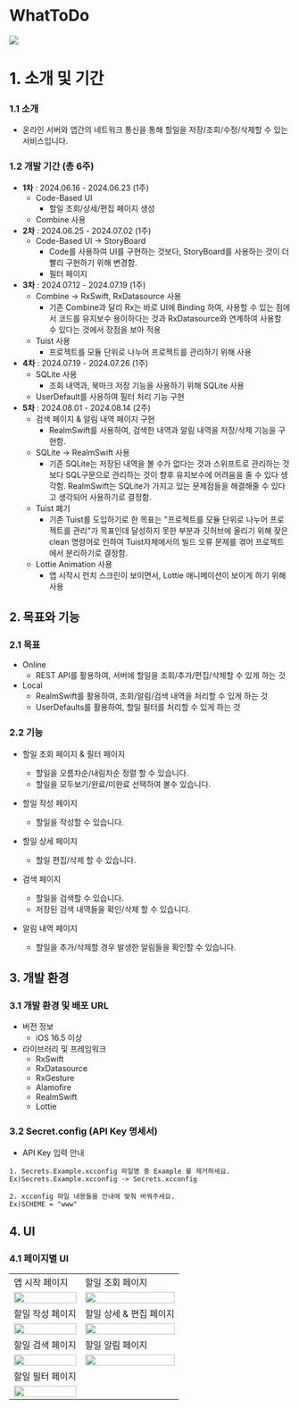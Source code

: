 # WhatToDo

<img src="https://velog.velcdn.com/images/jakkujakku98/post/328b52be-2d8d-4282-8ae6-3e594a2af6ed/image.png">

# 1. 소개 및 기간

### 1.1 소개

- 온라인 서버와 앱간의 네트워크 통신을 통해 할일을 저장/조회/수정/삭제할 수 있는 서비스입니다.

### 1.2 개발 기간 (총 6주)

- **1차** : 2024.06.16 - 2024.06.23 (1주)
  - Code-Based UI
    - 할일 조회/상세/편집 페이지 생성
  - Combine 사용
- **2차** : 2024.06.25 - 2024.07.02 (1주)
  - Code-Based UI -> StoryBoard
    - Code를 사용하여 UI를 구현하는 것보다, StoryBoard를 사용하는 것이 더 빨리 구현하기 위해 변경함.
    - 필터 페이지
- **3차** : 2024.07.12 - 2024.07.19 (1주)
  - Combine -> RxSwift, RxDatasource 사용
    - 기존 Combine과 달리 Rx는 바로 UI에 Binding 하여, 사용할 수 있는 점에서 코드를 유지보수 용이하다는 것과 RxDatasource와 연계하여 사용할 수 있다는 것에서 장점을 보아 적용
  - Tuist 사용
    - 프로젝트를 모듈 단위로 나누어 프로젝트를 관리하기 위해 사용
- **4차** : 2024.07.19 - 2024.07.26 (1주)
  - SQLite 사용
    - 조회 내역과, 북마크 저장 기능을 사용하기 위해 SQLite 사용
  - UserDefault를 사용하여 필터 처리 기능 구현
- **5차** : 2024.08.01 - 2024.08.14 (2주)
  - 검색 페이지 & 알림 내역 페이지 구현
    - RealmSwift를 사용하여, 검색한 내역과 알림 내역을 저장/삭제 기능을 구현함.
  - SQLite -> RealmSwift 사용
    - 기존 SQLite는 저장된 내역을 볼 수가 없다는 것과 스위프트로 관리하는 것보다 SQL구문으로 관리하는 것이 향후 유지보수에 어려움을 줄 수 있다 생각함.
      RealmSwift는 SQLite가 가지고 있는 문제점들을 해결해줄 수 있다고 생각되어 사용하기로 결정함.
  - Tuist 폐기
    - 기존 Tuist를 도입하기로 한 목표는 "프로젝트를 모듈 단위로 나누어 프로젝트를 관리"가 목표인데 달성하지 못한 부분과 깃허브에 올리기 위해 잦은 clean 명령어로 인하여 Tuist자체에서의 빌드 오류 문제를 겪어 프로젝트에서 분리하기로 결정함.
  - Lottie Animation 사용
    - 앱 시작시 런치 스크린이 보이면서, Lottie 애니메이션이 보이게 하기 위해 사용

## 2. 목표와 기능

### 2.1 목표

- Online
  - REST API를 활용하여, 서버에 할일을 조회/추가/편집/삭제할 수 있게 하는 것
- Local
  - RealmSwift를 활용하여, 조회/알림/검색 내역을 처리할 수 있게 하는 것
  - UserDefaults를 활용하여, 할일 필터를 처리할 수 있게 하는 것

### 2.2 기능

- 할일 조회 페이지 & 필터 페이지
  - 할일을 오름차순/내림차순 정렬 할 수 있습니다.
  - 할일을 모두보기/완료/미완료 선택하여 볼수 있습니다.
- 할일 작성 페이지
  - 할일을 작성할 수 있습니다.
- 할일 상세 페이지
  - 할일 편집/삭제 할 수 있습니다.
- 검색 페이지
  - 할일을 검색할 수 있습니다.
  - 저장된 검색 내역들을 확인/삭제 할 수 있습니다.

- 알림 내역 페이지
  - 할일을 추가/삭제할 경우 발생한 알림들을 확인할 수 있습니다.

## 3. 개발 환경

### 3.1 개발 환경 및 배포 URL

- 버전 정보
  - iOS 16.5 이상
- 라이브러리 및 프레임워크
  - RxSwift
  - RxDatasource
  - RxGesture
  - Alamofire
  - RealmSwift
  - Lottie


### 3.2 Secret.config (API Key 명세서)

- API Key 입력 안내

```
1. Secrets.Example.xcconfig 파일명 중 Example 를 제거하세요. 
Ex)Secrets.Example.xcconfig -> Secrets.xcconfig

2. xcconfig 파일 내용들을 안내에 맞춰 바꿔주세요.
Ex)SCHEME = "www"
```



## 4. UI

### 4.1 페이지별 UI

<table>
    <tbody>
        <tr>
            <td>앱 시작 페이지</td>
            <td>할일 조회 페이지</td>
        </tr>
        <tr>
            <td>
        <img src="https://velog.velcdn.com/images/jakkujakku98/post/2d69c1ac-8d43-4d7b-8d33-faedfcb1ddf4/image.jpeg" width="100%">
            </td>
            <td>
                <img src="https://velog.velcdn.com/images/jakkujakku98/post/716d4f3f-13cb-46b0-bdef-e5aa2d8b7cb8/image.jpeg" width="100%">
            </td>
        </tr>
        <tr>
            <td>할일 작성 페이지</td>
            <td>할일 상세 & 편집 페이지</td>
        </tr>
        <tr>
            <td>
                <img src="https://velog.velcdn.com/images/jakkujakku98/post/141525f8-9ac2-4dec-a799-53eeb5cb53cc/image.jpeg" width="100%">
            </td>
            <td>
                <img src="https://velog.velcdn.com/images/jakkujakku98/post/73481a4f-a072-4471-89c5-7a70f5514f7e/image.jpeg" width="100%">
            </td>
        </tr>
      <tr>
            <td>할일 검색 페이지</td>
            <td>할일 알림 페이지</td>
        </tr>
        <tr>
            <td>
        <img src="https://velog.velcdn.com/images/jakkujakku98/post/55f8f227-03ab-402f-ad88-acfa6fdccdea/image.jpeg" width="100%">
            </td>
            <td>
                <img src="https://velog.velcdn.com/images/jakkujakku98/post/32b5f632-9523-4b60-b7d2-b8b7fe834f78/image.jpeg" width="100%">
            </td>
        </tr>
       <tr>
            <td>할일 필터 페이지</td>
        </tr>
        <tr>
            <td>
        <img src="https://velog.velcdn.com/images/jakkujakku98/post/c197904c-6a92-496d-a0cf-3f70e679c643/image.jpeg" width="100%">
            </td>
        </tr>
    </tbody>
</table>

